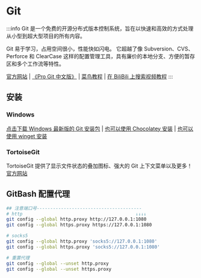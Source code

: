 # Git

:::info
Git 是一个免费的开源分布式版本控制系统，旨在以快速和高效的方式处理从小型到超大型项目的所有内容。

Git 易于学习，占用空间很小，性能快如闪电。
它超越了像 Subversion、CVS、Perforce 和 ClearCase 这样的配置管理工具，具有廉价的本地分支、方便的暂存区和多个工作流等特性。

[官方网站](https://git-scm.com/)
| [《Pro Git 中文版》](https://git-scm.com/book/zh/v2/%E8%B5%B7%E6%AD%A5-%E5%85%B3%E4%BA%8E%E7%89%88%E6%9C%AC%E6%8E%A7%E5%88%B6)
| [菜鸟教程](https://www.runoob.com/git/git-tutorial.html)
| [在 BiliBili 上搜索视频教程](https://search.bilibili.com/all?keyword=git)
:::

## 安装

### Windows

[点击下载 Windows 最新版的 Git 安装包](https://git-scm.com/download/win)
| [也可以使用 Chocolatey 安装](/docs/开发/工具/Chocolatey/#安装-git)
| [也可以使用 winget 安装](https://winstall.app/apps/Git.Git)

### TortoiseGit

TortoiseGit 提供了显示文件状态的叠加图标、强大的 Git 上下文菜单以及更多！
[官方网站](https://tortoisegit.org/)

## GitBash 配置代理

```sh
## 注意端口号---------------------------------------
# http                                          ↓↓↓↓
git config --global http.proxy http://127.0.0.1:1080
git config --global https.proxy https://127.0.0.1:1080

# socks5
git config --global http.proxy 'socks5://127.0.0.1:1080'
git config --global https.proxy 'socks5://127.0.0.1:1080'

# 重置代理
git config --global --unset http.proxy
git config --global --unset https.proxy

```
